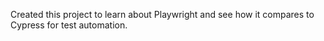 Created this project to learn about Playwright and see how it compares to Cypress for test automation.
